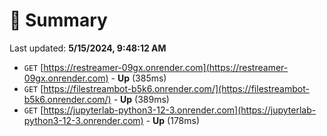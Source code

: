 # 📖 Summary
Last updated: **5/15/2024, 9:48:12 AM**

- `GET` [https://restreamer-09gx.onrender.com](https://restreamer-09gx.onrender.com) - **Up** (385ms)
- `GET` [https://filestreambot-b5k6.onrender.com/](https://filestreambot-b5k6.onrender.com/) - **Up** (389ms)
- `GET` [https://jupyterlab-python3-12-3.onrender.com](https://jupyterlab-python3-12-3.onrender.com) - **Up** (178ms)
